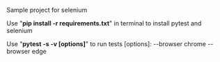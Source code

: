 Sample project for selenium

Use "**pip install -r requirements.txt**" in terminal to install pytest and selenium

Use "**pytest -s -v [options]**" to run tests
  [options]:  --browser chrome
              --browser edge

